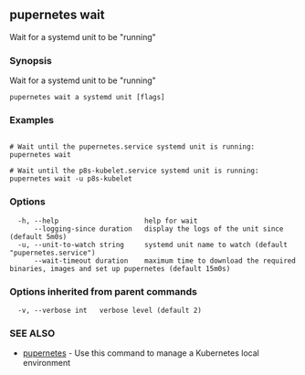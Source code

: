 ## pupernetes wait

Wait for a systemd unit to be "running"

### Synopsis

Wait for a systemd unit to be "running"

```
pupernetes wait a systemd unit [flags]
```

### Examples

```

# Wait until the pupernetes.service systemd unit is running:
pupernetes wait

# Wait until the p8s-kubelet.service systemd unit is running:
pupernetes wait -u p8s-kubelet

```

### Options

```
  -h, --help                     help for wait
      --logging-since duration   display the logs of the unit since (default 5m0s)
  -u, --unit-to-watch string     systemd unit name to watch (default "pupernetes.service")
      --wait-timeout duration    maximum time to download the required binaries, images and set up pupernetes (default 15m0s)
```

### Options inherited from parent commands

```
  -v, --verbose int   verbose level (default 2)
```

### SEE ALSO

* [pupernetes](pupernetes.md)	 - Use this command to manage a Kubernetes local environment


